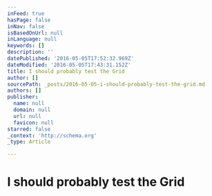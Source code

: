 ```yaml
---
inFeed: true
hasPage: false
inNav: false
isBasedOnUrl: null
inLanguage: null
keywords: []
description: ''
datePublished: '2016-05-05T17:52:32.969Z'
dateModified: '2016-05-05T17:43:31.152Z'
title: I should probably test the Grid
author: []
sourcePath: _posts/2016-05-05-i-should-probably-test-the-grid.md
authors: []
publisher:
  name: null
  domain: null
  url: null
  favicon: null
starred: false
_context: 'http://schema.org'
_type: Article

---
```

# I should probably test the Grid